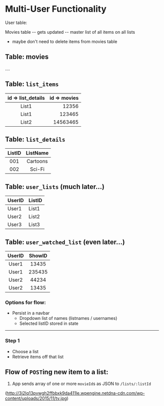 # Multi-User Functionality

User table:

Movies table -- gets updated -- master list of all items on all lists
- maybe don't need to delete items from movies table

## Table: movies
....

## Table: `list_items`
id => list_details | id => movies |
:---------------:|-----------------:|
List1 | 12356
List1 | 123465
List2 | 14563465

## Table: `list_details`
ListID | ListName |
:-----:|:--------:|
001 | Cartoons
002 | Sci-Fi

## Table: `user_lists` (much later...)
UserID | ListID
-----| ------
User1 | List1
User2 | List2
User3 | List3

## Table: `user_watched_list` (even later...)
UserID | ShowID
:--: | :--:
User1 | 13435
User1 | 235435
User2 | 44234
User2 | 13435

### Options for flow:
- Persist in a navbar
  - Dropdown list of names (listnames / usernames)
  - Selected listID stored in state

---

### Step 1
- Choose a list
- Retrieve items off that list

## Flow of `POST`ing new item to a list:
1. App sends array of one or more `movieId`s as JSON to `/lists/:listId`


(http://3i2lq13pvwgh2ffbbxk9da411le.wpengine.netdna-cdn.com/wp-content/uploads/2015/11/tv.jpg)
